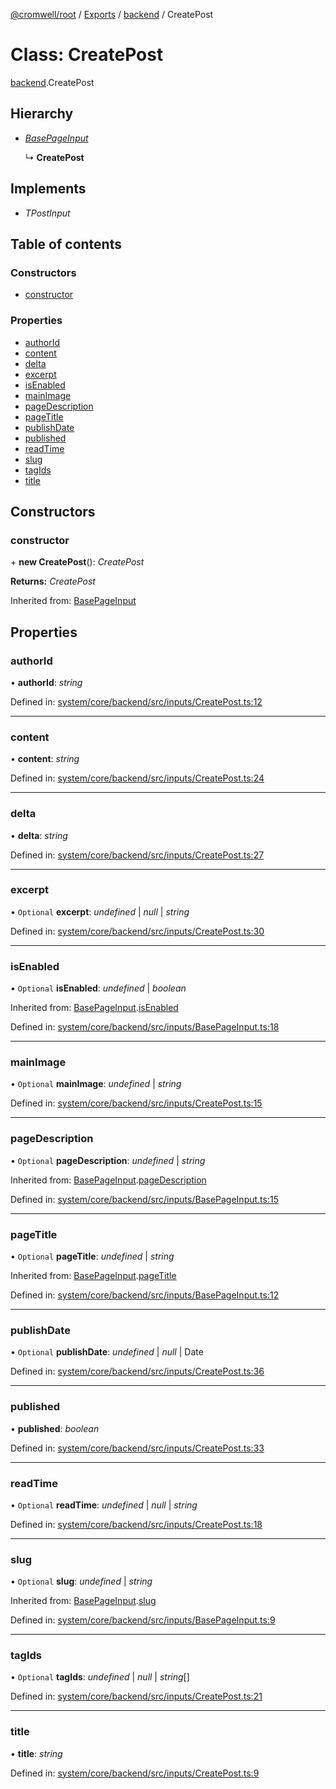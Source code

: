 [@cromwell/root](../README.md) / [Exports](../modules.md) / [backend](../modules/backend.md) / CreatePost

# Class: CreatePost

[backend](../modules/backend.md).CreatePost

## Hierarchy

* [*BasePageInput*](backend.basepageinput.md)

  ↳ **CreatePost**

## Implements

* *TPostInput*

## Table of contents

### Constructors

- [constructor](backend.createpost.md#constructor)

### Properties

- [authorId](backend.createpost.md#authorid)
- [content](backend.createpost.md#content)
- [delta](backend.createpost.md#delta)
- [excerpt](backend.createpost.md#excerpt)
- [isEnabled](backend.createpost.md#isenabled)
- [mainImage](backend.createpost.md#mainimage)
- [pageDescription](backend.createpost.md#pagedescription)
- [pageTitle](backend.createpost.md#pagetitle)
- [publishDate](backend.createpost.md#publishdate)
- [published](backend.createpost.md#published)
- [readTime](backend.createpost.md#readtime)
- [slug](backend.createpost.md#slug)
- [tagIds](backend.createpost.md#tagids)
- [title](backend.createpost.md#title)

## Constructors

### constructor

\+ **new CreatePost**(): *CreatePost*

**Returns:** *CreatePost*

Inherited from: [BasePageInput](backend.basepageinput.md)

## Properties

### authorId

• **authorId**: *string*

Defined in: [system/core/backend/src/inputs/CreatePost.ts:12](https://github.com/CromwellCMS/Cromwell/blob/4b5f538/system/core/backend/src/inputs/CreatePost.ts#L12)

___

### content

• **content**: *string*

Defined in: [system/core/backend/src/inputs/CreatePost.ts:24](https://github.com/CromwellCMS/Cromwell/blob/4b5f538/system/core/backend/src/inputs/CreatePost.ts#L24)

___

### delta

• **delta**: *string*

Defined in: [system/core/backend/src/inputs/CreatePost.ts:27](https://github.com/CromwellCMS/Cromwell/blob/4b5f538/system/core/backend/src/inputs/CreatePost.ts#L27)

___

### excerpt

• `Optional` **excerpt**: *undefined* \| *null* \| *string*

Defined in: [system/core/backend/src/inputs/CreatePost.ts:30](https://github.com/CromwellCMS/Cromwell/blob/4b5f538/system/core/backend/src/inputs/CreatePost.ts#L30)

___

### isEnabled

• `Optional` **isEnabled**: *undefined* \| *boolean*

Inherited from: [BasePageInput](backend.basepageinput.md).[isEnabled](backend.basepageinput.md#isenabled)

Defined in: [system/core/backend/src/inputs/BasePageInput.ts:18](https://github.com/CromwellCMS/Cromwell/blob/4b5f538/system/core/backend/src/inputs/BasePageInput.ts#L18)

___

### mainImage

• `Optional` **mainImage**: *undefined* \| *string*

Defined in: [system/core/backend/src/inputs/CreatePost.ts:15](https://github.com/CromwellCMS/Cromwell/blob/4b5f538/system/core/backend/src/inputs/CreatePost.ts#L15)

___

### pageDescription

• `Optional` **pageDescription**: *undefined* \| *string*

Inherited from: [BasePageInput](backend.basepageinput.md).[pageDescription](backend.basepageinput.md#pagedescription)

Defined in: [system/core/backend/src/inputs/BasePageInput.ts:15](https://github.com/CromwellCMS/Cromwell/blob/4b5f538/system/core/backend/src/inputs/BasePageInput.ts#L15)

___

### pageTitle

• `Optional` **pageTitle**: *undefined* \| *string*

Inherited from: [BasePageInput](backend.basepageinput.md).[pageTitle](backend.basepageinput.md#pagetitle)

Defined in: [system/core/backend/src/inputs/BasePageInput.ts:12](https://github.com/CromwellCMS/Cromwell/blob/4b5f538/system/core/backend/src/inputs/BasePageInput.ts#L12)

___

### publishDate

• `Optional` **publishDate**: *undefined* \| *null* \| Date

Defined in: [system/core/backend/src/inputs/CreatePost.ts:36](https://github.com/CromwellCMS/Cromwell/blob/4b5f538/system/core/backend/src/inputs/CreatePost.ts#L36)

___

### published

• **published**: *boolean*

Defined in: [system/core/backend/src/inputs/CreatePost.ts:33](https://github.com/CromwellCMS/Cromwell/blob/4b5f538/system/core/backend/src/inputs/CreatePost.ts#L33)

___

### readTime

• `Optional` **readTime**: *undefined* \| *null* \| *string*

Defined in: [system/core/backend/src/inputs/CreatePost.ts:18](https://github.com/CromwellCMS/Cromwell/blob/4b5f538/system/core/backend/src/inputs/CreatePost.ts#L18)

___

### slug

• `Optional` **slug**: *undefined* \| *string*

Inherited from: [BasePageInput](backend.basepageinput.md).[slug](backend.basepageinput.md#slug)

Defined in: [system/core/backend/src/inputs/BasePageInput.ts:9](https://github.com/CromwellCMS/Cromwell/blob/4b5f538/system/core/backend/src/inputs/BasePageInput.ts#L9)

___

### tagIds

• `Optional` **tagIds**: *undefined* \| *null* \| *string*[]

Defined in: [system/core/backend/src/inputs/CreatePost.ts:21](https://github.com/CromwellCMS/Cromwell/blob/4b5f538/system/core/backend/src/inputs/CreatePost.ts#L21)

___

### title

• **title**: *string*

Defined in: [system/core/backend/src/inputs/CreatePost.ts:9](https://github.com/CromwellCMS/Cromwell/blob/4b5f538/system/core/backend/src/inputs/CreatePost.ts#L9)
